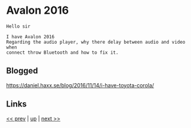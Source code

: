 # Avalon 2016

    Hello sir

    I have Avalon 2016
    Regarding the audio player, why there delay between audio and video when
    connect throw Bluetooth and how to fix it.
    
## Blogged

<https://daniel.haxx.se/blog/2016/11/14/i-have-toyota-corola/>

## Links

[<< prev](2016-04-22.md) | [up](../) | [next >> ](../2017/2017-09-20.md)
